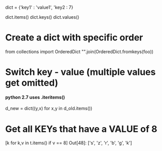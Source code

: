 dict = {'key1' : 'value1', 'key2 : 7}

dict.items()
dict.keys()
dict.values()

# Create a dict with specific order
from collections import OrderedDict
"".join(OrderedDict.fromkeys(foo))

# Switch key - value (multiple values get omitted)
#### python 2.7 uses .iteritems()
d_new = dict((y,x) for x,y in d_old.items())


# Get all KEYs that have a VALUE of 8
[k for k,v in t.items() if v == 8]
Out[48]: ['s', 'z', 'r', 'b', 'g', 'k']

